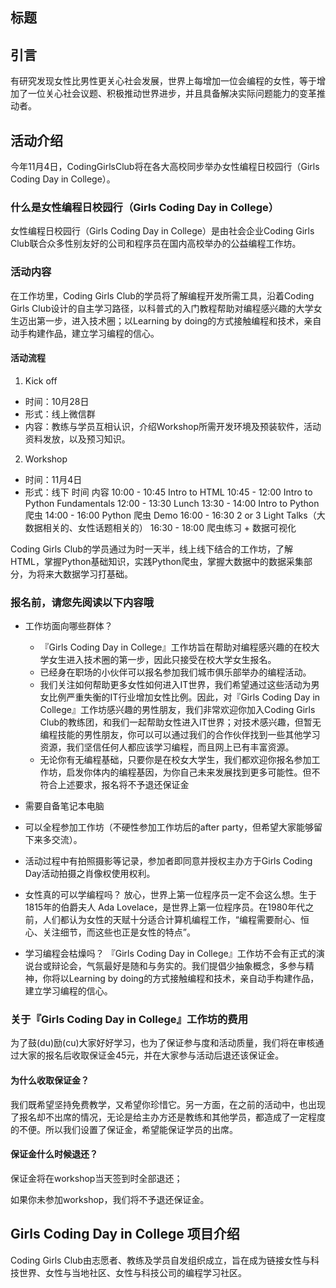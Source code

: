 ## 标题

## 引言
有研究发现女性比男性更关心社会发展，世界上每增加一位会编程的女性，等于增加了一位关心社会议题、积极推动世界进步，并且具备解决实际问题能力的变革推动者。

## 活动介绍
今年11月4日，CodingGirlsClub将在各大高校同步举办女性编程日校园行（Girls Coding Day in College）。

### 什么是女性编程日校园行（Girls Coding Day in College）
女性编程日校园行（Girls Coding Day in College）是由社会企业Coding Girls Club联合众多性别友好的公司和程序员在国内高校举办的公益编程工作坊。

### 活动内容
在工作坊里，Coding Girls Club的学员将了解编程开发所需工具，沿着Coding Girls Club设计的自主学习路径，以科普式的入门教程帮助对编程感兴趣的大学女生迈出第一步，进入技术圈；以Learning by doing的方式接触编程和技术，亲自动手构建作品，建立学习编程的信心。

#### 活动流程
1. Kick off
  - 时间：10月28日
  - 形式：线上微信群
  - 内容：教练与学员互相认识，介绍Workshop所需开发环境及预装软件，活动资料发放，以及预习知识。

2. Workshop
  - 时间：11月4日
  - 形式：线下
时间	内容
10:00 - 10:45	Intro to HTML
10:45 - 12:00	Intro to Python Fundamentals
12:00 - 13:30	Lunch
13:30 - 14:00	Intro to Python 爬虫
14:00 - 16:00	Python 爬虫 Demo
16:00 - 16:30	2 or 3 Light Talks（大数据相关的、女性话题相关的）
16:30 - 18:00	爬虫练习 + 数据可视化

Coding Girls Club的学员通过为时一天半，线上线下结合的工作坊，了解HTML，掌握Python基础知识，实践Python爬虫，掌握大数据中的数据采集部分，为将来大数据学习打基础。

### 报名前，请您先阅读以下内容哦
- 工作坊面向哪些群体？
  - 『Girls Coding Day in College』工作坊旨在帮助对编程感兴趣的在校大学女生进入技术圈的第一步，因此只接受在校大学女生报名。
  - 已经身在职场的小伙伴可以报名参加我们城市俱乐部举办的编程活动。
  - 我们关注如何帮助更多女性如何进入IT世界，我们希望通过这些活动为男女比例严重失衡的IT行业增加女性比例。因此，对『Girls Coding Day in College』工作坊感兴趣的男性朋友，我们非常欢迎你加入Coding Girls Club的教练团，和我们一起帮助女性进入IT世界；对技术感兴趣，但暂无编程技能的男性朋友，你可以可以通过我们的合作伙伴找到一些其他学习资源，我们坚信任何人都应该学习编程，而且网上已有丰富资源。
  - 无论你有无编程基础，只要你是在校女大学生，我们都欢迎你报名参加工作坊，启发你体内的编程基因，为你自己未来发展找到更多可能性。但不符合上述要求，报名将不予退还保证金

- 需要自备笔记本电脑
- 可以全程参加工作坊（不硬性参加工作坊后的after party，但希望大家能够留下来多交流）。
- 活动过程中有拍照摄影等记录，参加者即同意并授权主办方于Girls Coding Day活动拍摄之肖像权使用权利。
- 女性真的可以学编程吗？
  放心，世界上第一位程序员一定不会这么想。生于1815年的伯爵夫人 Ada Lovelace，是世界上第一位程序员。在1980年代之前，人们都认为女性的天赋十分适合计算机编程工作，“编程需要耐心、恒心、关注细节，而这些也正是女性的特点”。
- 学习编程会枯燥吗？
『Girls Coding Day in College』工作坊不会有正式的演说台或辩论会，气氛最好是随和与务实的。我们提倡少抽象概念，多参与精神，你将以Learning by doing的方式接触编程和技术，亲自动手构建作品，建立学习编程的信心。

### 关于『Girls Coding Day in College』工作坊的费用
为了鼓(du)励(cu)大家好好学习，也为了保证参与度和活动质量，我们将在审核通过大家的报名后收取保证金45元，并在大家参与活动后退还该保证金。

#### 为什么收取保证金？

我们既希望坚持免费教学，又希望你珍惜它。另一方面，在之前的活动中，也出现了报名却不出席的情况，无论是给主办方还是教练和其他学员，都造成了一定程度的不便。所以我们设置了保证金，希望能保证学员的出席。

#### 保证金什么时候退还？

保证金将在workshop当天签到时全部退还；

如果你未参加workshop，我们将不予退还保证金。

## Girls Coding Day in College 项目介绍
Coding Girls Club由志愿者、教练及学员自发组织成立，旨在成为链接女性与科技世界、女性与当地社区、女性与科技公司的编程学习社区。
